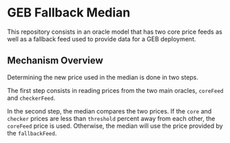 # GEB Fallback Median

This repository consists in an oracle model that has two core price feeds as well as a fallback feed used to provide data for a GEB deployment.

## Mechanism Overview

Determining the new price used in the median is done in two steps.

The first step consists in reading prices from the two main oracles, `coreFeed` and `checkerFeed`.

In the second step, the median compares the two prices. If the `core` and `checker` prices are less than `threshold` percent away from each other, the `coreFeed` price is used. Otherwise, the median will use the price provided by the `fallbackFeed`.
